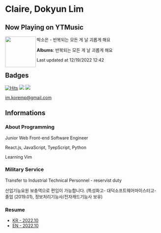 # Claire, Dokyun Lim

## Now Playing on YTMusic

[<img align="left" width="100" src="https://lh3.googleusercontent.com/UqM0LJUWct-Y4oiZo8Y8p43-b8AqzKJSTw9Zjmu3Dw-BnGbNQUe651_xxe06G1w4PcaBqRIontupEvbebg">](https://music.youtube.com/watch?v=AzsbRHMRroA)

박소은 - 반복되는 모든 게 날 괴롭게 해요

**Albums**: 반복되는 모든 게 날 괴롭게 해요

Last updated at 12/19/2022 12:42

## Badges

[![Hits](https://hits.seeyoufarm.com/api/count/incr/badge.svg?url=https%3A%2F%2Fgithub.com%2Fkoremp%2Fkormep&count_bg=%2379C83D&title_bg=%23555555&icon=&icon_color=%23E7E7E7&title=hits&edge_flat=false)](https://hits.seeyoufarm.com)
<a href="https://dev.to/koremp"><img src="https://img.shields.io/badge/dev.to-0A0A0A?style=for-the-badge&logo=devdotto&logoColor=white"/></a>
<a href="https://www.linkedin.com/in/koremp"><img src="https://img.shields.io/badge/LinkedIn-0077B5?style=flat-square&logo=linkedin&logoColor=white"/></a>

im.koremp@gmail.com

## Informations

### About Programming

Junior Web Front-end Software Engineer

React.js, JavaScript, TyepScript, Python

Learning Vim

### Military Service

Transfer to Industrial Technical Personnel - reservist duty

산업기능요원 보충역으로 편입이 가능합니다. (특성화고- 대덕소프트웨어마이스터고- 졸업 (2019.01), 정보처리기능사/전자캐드기능사 보유)

### Resume

* [KR - 2022.10](./resume/README.md)
* [EN - 2022.10](./resume/README.en.md)
